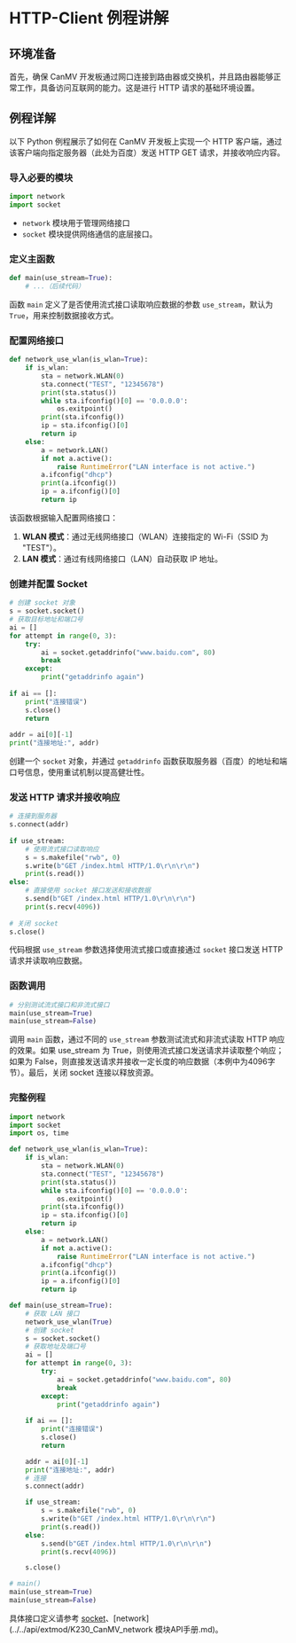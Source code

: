 # HTTP-Client 例程讲解

## 环境准备

首先，确保 CanMV 开发板通过网口连接到路由器或交换机，并且路由器能够正常工作，具备访问互联网的能力。这是进行 HTTP 请求的基础环境设置。

## 例程详解

以下 Python 例程展示了如何在 CanMV 开发板上实现一个 HTTP 客户端，通过该客户端向指定服务器（此处为百度）发送 HTTP GET 请求，并接收响应内容。

### 导入必要的模块

```python
import network  
import socket
```

- `network` 模块用于管理网络接口
- `socket` 模块提供网络通信的底层接口。

### 定义主函数

```python
def main(use_stream=True):  
    # ...（后续代码）
```

函数 `main` 定义了是否使用流式接口读取响应数据的参数 `use_stream`，默认为 `True`，用来控制数据接收方式。

### 配置网络接口

```python
def network_use_wlan(is_wlan=True):
    if is_wlan:
        sta = network.WLAN(0)
        sta.connect("TEST", "12345678")
        print(sta.status())
        while sta.ifconfig()[0] == '0.0.0.0':
            os.exitpoint()
        print(sta.ifconfig())
        ip = sta.ifconfig()[0]
        return ip
    else:
        a = network.LAN()
        if not a.active():
            raise RuntimeError("LAN interface is not active.")
        a.ifconfig("dhcp")
        print(a.ifconfig())
        ip = a.ifconfig()[0]
        return ip
```

该函数根据输入配置网络接口：

1. **WLAN 模式**：通过无线网络接口（WLAN）连接指定的 Wi-Fi（SSID 为 "TEST"）。
1. **LAN 模式**：通过有线网络接口（LAN）自动获取 IP 地址。

### 创建并配置 Socket

```python
# 创建 socket 对象  
s = socket.socket()  
# 获取目标地址和端口号  
ai = []  
for attempt in range(0, 3):  
    try:  
        ai = socket.getaddrinfo("www.baidu.com", 80)  
        break  
    except:  
        print("getaddrinfo again")  
  
if ai == []:  
    print("连接错误")  
    s.close()  
    return  
  
addr = ai[0][-1]  
print("连接地址:", addr)
```

创建一个 `socket` 对象，并通过 `getaddrinfo` 函数获取服务器（百度）的地址和端口号信息，使用重试机制以提高健壮性。

### 发送 HTTP 请求并接收响应

```python
# 连接到服务器  
s.connect(addr)  
  
if use_stream:  
    # 使用流式接口读取响应  
    s = s.makefile("rwb", 0)  
    s.write(b"GET /index.html HTTP/1.0\r\n\r\n")  
    print(s.read())  
else:  
    # 直接使用 socket 接口发送和接收数据  
    s.send(b"GET /index.html HTTP/1.0\r\n\r\n")  
    print(s.recv(4096))  
  
# 关闭 socket  
s.close()
```

代码根据 `use_stream` 参数选择使用流式接口或直接通过 `socket` 接口发送 HTTP 请求并读取响应数据。

### 函数调用

```python
# 分别测试流式接口和非流式接口  
main(use_stream=True)  
main(use_stream=False)
```

调用 `main` 函数，通过不同的 `use_stream` 参数测试流式和非流式读取 HTTP 响应的效果。如果 use_stream 为 True，则使用流式接口发送请求并读取整个响应；如果为 False，则直接发送请求并接收一定长度的响应数据（本例中为4096字节）。最后，关闭 socket 连接以释放资源。

### 完整例程

```python
import network
import socket
import os, time

def network_use_wlan(is_wlan=True):
    if is_wlan:
        sta = network.WLAN(0)
        sta.connect("TEST", "12345678")
        print(sta.status())
        while sta.ifconfig()[0] == '0.0.0.0':
            os.exitpoint()
        print(sta.ifconfig())
        ip = sta.ifconfig()[0]
        return ip
    else:
        a = network.LAN()
        if not a.active():
            raise RuntimeError("LAN interface is not active.")
        a.ifconfig("dhcp")
        print(a.ifconfig())
        ip = a.ifconfig()[0]
        return ip

def main(use_stream=True):
    # 获取 LAN 接口
    network_use_wlan(True)
    # 创建 socket
    s = socket.socket()
    # 获取地址及端口号
    ai = []
    for attempt in range(0, 3):
        try:
            ai = socket.getaddrinfo("www.baidu.com", 80)
            break
        except:
            print("getaddrinfo again")
    
    if ai == []:
        print("连接错误")
        s.close()
        return

    addr = ai[0][-1]
    print("连接地址:", addr)
    # 连接
    s.connect(addr)

    if use_stream:
        s = s.makefile("rwb", 0)
        s.write(b"GET /index.html HTTP/1.0\r\n\r\n")
        print(s.read())
    else:
        s.send(b"GET /index.html HTTP/1.0\r\n\r\n")
        print(s.recv(4096))

    s.close()

# main()
main(use_stream=True)
main(use_stream=False)
```

具体接口定义请参考 [socket](../../api/extmod/K230_CanMV_socket模块API手册.md)、[network](../../api/extmod/K230_CanMV_network 模块API手册.md)。
